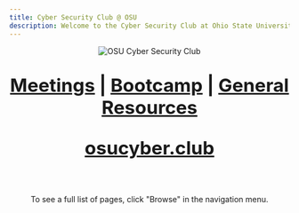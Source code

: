 ```yaml
---
title: Cyber Security Club @ OSU
description: Welcome to the Cyber Security Club at Ohio State University! We are a student organization dedicated to learning about and practicing cyber security.
---
```


<div style="text-align: center;">
 
  <img src="/word-logo-black-red.png" alt="OSU Cyber Security Club" class="dark-hide"/>
  <img src="/word-logo-white-red.png" alt="OSU Cyber Security Club" class="light-hide"/>
  
  <p style="font-weight: bold; font-size: 25pt;">
    <a href="/Meeting-Schedule/AU24">Meetings</a> |
    <a href="/Bootcamp-CTF/">Bootcamp</a> | 
    <a href="/resources/">General Resources</a>
  </p>

  <p style="font-weight: bold; font-size: 25pt;">
    <a href="https://osucyber.club">osucyber.club</a>
  </p>
  
  <br/>
  
  <p>To see a full list of pages, click "Browse" in the navigation menu.</p>

</div>

<style>
:root {
  .dark-hide {
    display: initial;
  }
  .light-hide {
    display: none;
  }
}

:root[saved-theme=dark] {
  .dark-hide {
    display: none;
  }
  .light-hide {
    display: initial;
  }
}
</style>